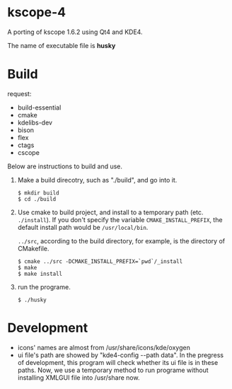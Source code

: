 # kscope-4 #

A porting of kscope 1.6.2 using Qt4 and KDE4.

The name of executable file is **husky**

# Build #

request:

- build-essential
- cmake
- kdelibs-dev
- bison
- flex
- ctags
- cscope

Below are instructions to build and use.

1. Make a build direcotry, such as "./build", and go into it.
    ```shell
    $ mkdir build
    $ cd ./build
    ```

2. Use cmake to build project, and install to a temporary path (etc. `./install`). 
   If you don't specify the variable `CMAKE_INSTALL_PREFIX`, the default install
   path would be `/usr/local/bin`.

   `../src`, according to the build directory, for example, is the directory of
   CMakefile.
    ```shell
    $ cmake ../src -DCMAKE_INSTALL_PREFIX=`pwd`/_install
    $ make
    $ make install
    ```
    
3. run the programe.
    ```shell
    $ ./husky
    ```

# Development #

- icons' names are almost from /usr/share/icons/kde/oxygen
- ui file's path are showed by "kde4-config --path data".
  In the pregress of development, this program will check whether its ui file is in these paths.
  Now, we use a temporary method to run programe without installing XMLGUI file into /usr/share now.
